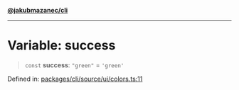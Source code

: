 [**@jakubmazanec/cli**](../../../../README.md)

---

# Variable: success

> `const` **success**: `"green"` = `'green'`

Defined in:
[packages/cli/source/ui/colors.ts:11](https://github.com/jakubmazanec/tools/blob/c36a857a499e2c0c4f38fc4405cb987b357adf10/packages/cli/source/ui/colors.ts#L11)
